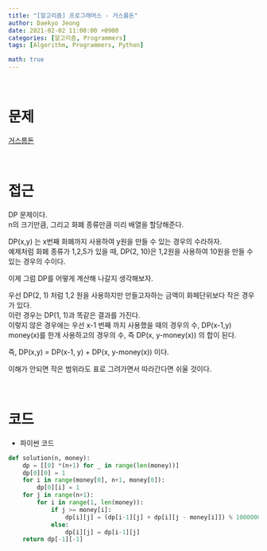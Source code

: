 ```yaml
---
title: "[알고리즘] 프로그래머스 - 거스름돈"
author: Daekyo Jeong
date: 2021-02-02 11:00:00 +0900
categories: [알고리즘, Programmers]
tags: [Algorithm, Programmers, Python]

math: true
---
```


<br/>

# **문제**


[거스름돈](https://programmers.co.kr/learn/courses/30/lessons/12907)

<br/>

# **접근**  

DP 문제이다.  
n의 크기만큼, 그리고 화폐 종류만큼 미리 배열을 할당해준다.  

DP(x,y) 는 x번째 화폐까지 사용하여 y원을 만들 수 있는 경우의 수라하자.  
예제처럼 화폐 종류가 1,2,5가 있을 때, DP(2, 10)은 1,2원을 사용하여 10원을 만들 수 있는 경우의 수이다.  

이제 그럼 DP를 어떻게 계산해 나갈지 생각해보자.  

우선 DP(2, 1) 처럼 1,2 원을 사용하지만 만들고자하는 금액이 화페단위보다 작은 경우가 있다.  
이런 경우는 DP(1, 1)과 똑같은 결과를 가진다.  
이렇지 않은 경우에는 우선 x-1 번째 까지 사용했을 때의 경우의 수, DP(x-1,y)  
money(x)를 한개 사용하고의 경우의 수, 즉 DP(x, y-money(x)) 의 합이 된다.  

즉, DP(x,y) = DP(x-1, y) + DP(x, y-money(x)) 이다.  

이해가 안되면 작은 범위라도 표로 그려가면서 따라간다면 쉬울 것이다.  

<br/>

# **코드**


- 파이썬 코드   

```py
def solution(n, money):
    dp = [[0] *(n+1) for _ in range(len(money))]
    dp[0][0] = 1
    for i in range(money[0], n+1, money[0]):
        dp[0][i] = 1
    for j in range(n+1):
        for i in range(1, len(money)):
            if j >= money[i]:
                dp[i][j] = (dp[i-1][j] + dp[i][j - money[i]]) % 1000000007
            else:
                dp[i][j] = dp[i-1][j]
    return dp[-1][-1]
```


<br/>
